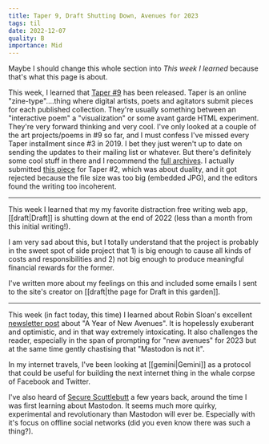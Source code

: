 ```yaml
---
title: Taper 9, Draft Shutting Down, Avenues for 2023
tags: til
date: 2022-12-07
quality: B
importance: Mid
---
```


Maybe I should change this whole section into *This week I learned* because that's what this page is about.

This week, I learned that [Taper #9](https://taper.badquar.to/9/) has been released. Taper is an online "zine-type"....thing where digital artists, poets and agitators submit pieces for each published collection. They're usually something between an "interactive poem" a "visualization" or some avant garde HTML experiment. They're very forward thinking and very cool. I've only looked at a couple of the art projects/poems in #9 so far, and I must confess I've missed every Taper installment since #3 in 2019. I bet they just weren't up to date on sending the updates to their mailing list or whatever. But there's definitely some cool stuff in there and I recommend the [full archives](https://taper.badquar.to/). I actually submitted [this piece](https://tilde.town/~audiodude/duality/) for Taper #2, which was about duality, and it got rejected because the file size was too big (embedded JPG), and the editors found the writing too incoherent.

----

This week I learned that my my favorite distraction free writing web app, [[draft|Draft]] is shutting down at the end of 2022 (less than a month from this initial writing!).

I am very sad about this, but I totally understand that the project is probably in the sweet spot of side project that 1) is big enough to cause all kinds of costs and responsibilities and 2) not big enough to produce meaningful financial rewards for the former.

I've written more about my feelings on this and included some emails I sent to the site's creator on [[draft|the page for Draft in this garden]].

----

This week (in fact today, this time) I learned about Robin Sloan's excellent [newsletter post](https://www.robinsloan.com/lab/new-avenues/) about "A Year of New Avenues". It is hopelessly exuberant and optimistic, and in that way extremely intoxicating. It also challenges the reader, especially in the span of prompting for "new avenues" for 2023 but at the same time gently chastising that "Mastodon is not it".

In my internet travels, I've been looking at [[gemini|Gemini]] as a protocol that could be useful for building the next internet thing in the whale corpse of Facebook and Twitter.

I've also heard of [Secure Scuttlebutt](https://scuttlebutt.nz/) a few years back, around the time I was first learning about Mastodon. It seems much more quirky, experimental and revolutionary than Mastodon will ever be. Especially with it's focus on offline social networks (did you even know there was such a thing?).